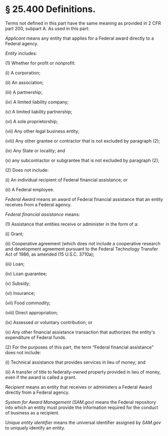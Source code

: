 # § 25.400   Definitions.

Terms not defined in this part have the same meaning as provided in 2 CFR part 200, subpart A. As used in this part:


*Applicant* means any entity that applies for a Federal award directly to a Federal agency.


*Entity* includes:


(1) Whether for profit or nonprofit:


(i) A corporation;


(ii) An association;


(iii) A partnership;


(iv) A limited liability company;


(v) A limited liability partnership;


(vi) A sole proprietorship;


(vii) Any other legal business entity;


(viii) Any other grantee or contractor that is not excluded by paragraph (2);


(ix) Any State or locality; and


(x) any subcontractor or subgrantee that is not excluded by paragraph (2);


(2) Does not include:


(i) An individual recipient of Federal financial assistance; or


(ii) A Federal employee.


*Federal Award* means an award of Federal financial assistance that an entity receives from a Federal agency.


*Federal financial assistance* means:


(1) Assistance that entities receive or administer in the form of a:


(i) Grant;


(ii) Cooperative agreement (which does not include a cooperative research and development agreement pursuant to the Federal Technology Transfer Act of 1986, as amended (15 U.S.C. 3710a);


(iii) Loan;


(iv) Loan guarantee;


(v) Subsidy;


(vi) Insurance;


(vii) Food commodity;


(viii) Direct appropriation;


(ix) Assessed or voluntary contribution; or


(x) Any other financial assistance transaction that authorizes the entity's expenditure of Federal funds.


(2) For the purposes of this part, the term “Federal financial assistance” does not include:


(i) Technical assistance that provides services in lieu of money; and


(ii) A transfer of title to federally-owned property provided in lieu of money, even if the award is called a grant.


*Recipient* means an entity that receives or administers a Federal Award directly from a Federal agency.


*System for Award Management (SAM.gov)* means the Federal repository into which an entity must provide the information required for the conduct of business as a recipient.


*Unique entity identifier* means the universal identifier assigned by *SAM.gov* to uniquely identify an entity.







